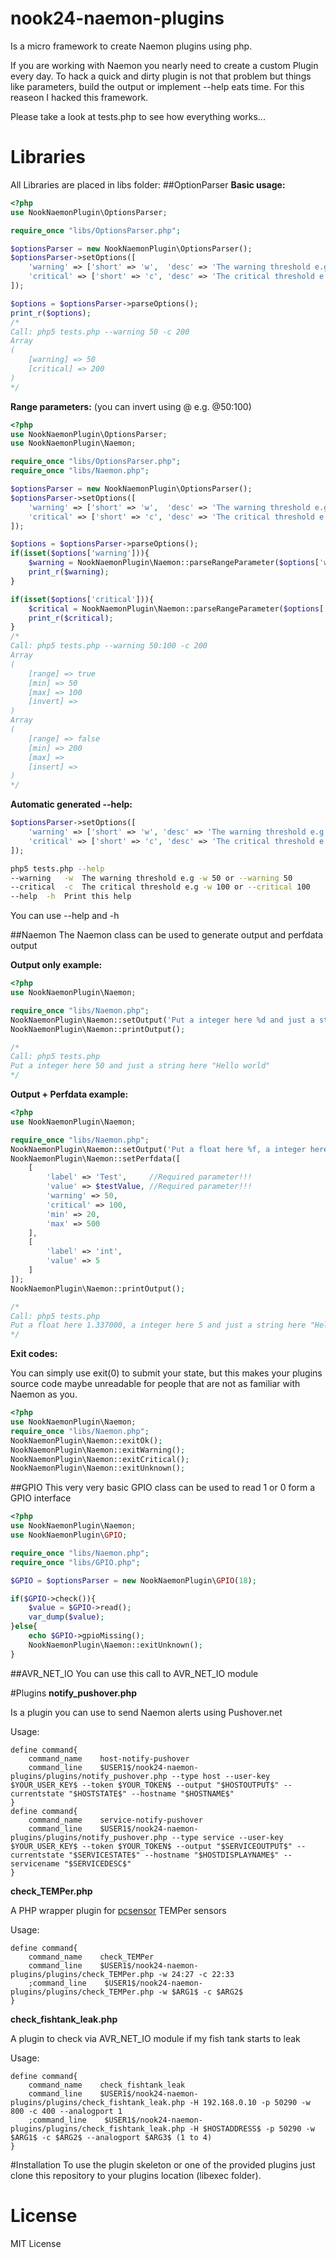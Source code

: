 # nook24-naemon-plugins
Is a micro framework to create Naemon plugins using php.

If you are working with Naemon you nearly need to create a custom Plugin every day. To hack a quick and dirty plugin is not that problem but things like parameters, build the output or implement --help eats time. For this reaseon I hacked this framework.

Please take a look at tests.php to see how everything works...

# Libraries
All Libraries are placed in libs folder:
##OptionParser
**Basic usage:**
```php
<?php
use NookNaemonPlugin\OptionsParser;

require_once "libs/OptionsParser.php";

$optionsParser = new NookNaemonPlugin\OptionsParser();
$optionsParser->setOptions([ 
	'warning' => ['short' => 'w',  'desc' => 'The warning threshold e.g -w 50 or --warning 50'],
	'critical' => ['short' => 'c', 'desc' => 'The critical threshold e.g -w 200 or --critical 200'],
]);

$options = $optionsParser->parseOptions();
print_r($options);
/*
Call: php5 tests.php --warning 50 -c 200
Array
(
    [warning] => 50
    [critical] => 200
)
*/
```
**Range parameters:** (you can invert using @ e.g. @50:100)
```php
<?php
use NookNaemonPlugin\OptionsParser;
use NookNaemonPlugin\Naemon;

require_once "libs/OptionsParser.php";
require_once "libs/Naemon.php";

$optionsParser = new NookNaemonPlugin\OptionsParser();
$optionsParser->setOptions([ 
	'warning' => ['short' => 'w',  'desc' => 'The warning threshold e.g -w 50:100 or --warning 50:100'],
	'critical' => ['short' => 'c', 'desc' => 'The critical threshold e.g -w 200 or --critical 200'],
]);

$options = $optionsParser->parseOptions();
if(isset($options['warning'])){
	$warning = NookNaemonPlugin\Naemon::parseRangeParameter($options['warning']);
	print_r($warning);
}

if(isset($options['critical'])){
	$critical = NookNaemonPlugin\Naemon::parseRangeParameter($options['critical']);
	print_r($critical);
}
/*
Call: php5 tests.php --warning 50:100 -c 200
Array
(
    [range] => true
    [min] => 50
    [max] => 100
    [invert] => 
)
Array
(
    [range] => false
    [min] => 200
    [max] => 
    [insert] => 
)
*/
```

**Automatic generated --help:**
```php
$optionsParser->setOptions([ 
	'warning' => ['short' => 'w', 'desc' => 'The warning threshold e.g -w 50 or --warning 50'],
	'critical' => ['short' => 'c', 'desc' => 'The critical threshold e.g -w 100 or --critical 100'],
]);
```

```bash
php5 tests.php --help
--warning	-w	The warning threshold e.g -w 50 or --warning 50
--critical	-c	The critical threshold e.g -w 100 or --critical 100
--help	-h	Print this help
```
You can use --help and -h

##Naemon
The Naemon class can be used to generate output and perfdata output

**Output only example:**
```php
<?php
use NookNaemonPlugin\Naemon;

require_once "libs/Naemon.php";
NookNaemonPlugin\Naemon::setOutput('Put a integer here %d and just a string here "%s"', [50, 'Hello world']);
NookNaemonPlugin\Naemon::printOutput();

/*
Call: php5 tests.php
Put a integer here 50 and just a string here "Hello world"
*/
```

**Output + Perfdata example:**
```php
<?php
use NookNaemonPlugin\Naemon;

require_once "libs/Naemon.php";
NookNaemonPlugin\Naemon::setOutput('Put a float here %f, a integer here %d and just a string here "%s"', [1.337, 5, 'Hello World']);
NookNaemonPlugin\Naemon::setPerfdata([
	[
		'label' => 'Test',     //Required parameter!!!
		'value' => $testValue, //Required parameter!!!
		'warning' => 50,
		'critical' => 100,
		'min' => 20,
		'max' => 500
	],
	[
		'label' => 'int',
		'value' => 5
	]
]);
NookNaemonPlugin\Naemon::printOutput();

/*
Call: php5 tests.php
Put a float here 1.337000, a integer here 5 and just a string here "Hello World"|Test=;50;100;20;500 int=5;;;;
*/
```

**Exit codes:**

You can simply use exit(0) to submit your state, but this makes your plugins source code maybe unreadable for people that are not as familiar with Naemon as you.
```php
<?php
use NookNaemonPlugin\Naemon;
require_once "libs/Naemon.php";
NookNaemonPlugin\Naemon::exitOk();
NookNaemonPlugin\Naemon::exitWarning();
NookNaemonPlugin\Naemon::exitCritical();
NookNaemonPlugin\Naemon::exitUnknown();
```

##GPIO
This very very basic GPIO class can be used to read 1 or 0 form a GPIO interface
```php
<?php
use NookNaemonPlugin\Naemon;
use NookNaemonPlugin\GPIO;

require_once "libs/Naemon.php";
require_once "libs/GPIO.php";

$GPIO = $optionsParser = new NookNaemonPlugin\GPIO(18);

if($GPIO->check()){
	$value = $GPIO->read();
	var_dump($value);
}else{
	echo $GPIO->gpioMissing();
	NookNaemonPlugin\Naemon::exitUnknown();
}
```

##AVR_NET_IO
You can use this call to AVR_NET_IO module

#Plugins
**notify_pushover.php**

Is a plugin you can use to send Naemon alerts using Pushover.net

Usage:
```
define command{
    command_name    host-notify-pushover
    command_line    $USER1$/nook24-naemon-plugins/plugins/notify_pushover.php --type host --user-key $YOUR_USER_KEY$ --token $YOUR_TOKEN$ --output "$HOSTOUTPUT$" --currentstate "$HOSTSTATE$" --hostname "$HOSTNAME$"
}
define command{
    command_name    service-notify-pushover
    command_line    $USER1$/nook24-naemon-plugins/plugins/notify_pushover.php --type service --user-key $YOUR_USER_KEY$ --token $YOUR_TOKEN$ --output "$SERVICEOUTPUT$" --currentstate "$SERVICESTATE$" --hostname "$HOSTDISPLAYNAME$" --servicename "$SERVICEDESC$"
}
```

**check_TEMPer.php**

A PHP wrapper plugin for [pcsensor](https://github.com/padelt/pcsensor-temper/) TEMPer sensors

Usage:

```
define command{
    command_name    check_TEMPer
    command_line    $USER1$/nook24-naemon-plugins/plugins/check_TEMPer.php -w 24:27 -c 22:33
    ;command_line    $USER1$/nook24-naemon-plugins/plugins/check_TEMPer.php -w $ARG1$ -c $ARG2$
}
```

**check_fishtank_leak.php**

A plugin to check via AVR_NET_IO module if my fish tank starts to leak

Usage:

```
define command{
    command_name    check_fishtank_leak
    command_line    $USER1$/nook24-naemon-plugins/plugins/check_fishtank_leak.php -H 192.168.0.10 -p 50290 -w 800 -c 400 --analogport 1
    ;command_line    $USER1$/nook24-naemon-plugins/plugins/check_fishtank_leak.php -H $HOSTADDRESS$ -p 50290 -w $ARG1$ -c $ARG2$ --analogport $ARG3$ (1 to 4)
}
```

#Installation
To use the plugin skeleton or one of the provided plugins just clone this repository to your plugins location (libexec folder).

# License
MIT License